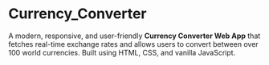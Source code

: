 # Currency_Converter
A modern, responsive, and user-friendly **Currency Converter Web App** that fetches real-time exchange rates and allows users to convert between over 100 world currencies. Built using HTML, CSS, and vanilla JavaScript.
